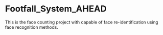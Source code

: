 # Footfall_System_AHEAD
This is the face counting project with capable of face re-identification using face recognition methods.
